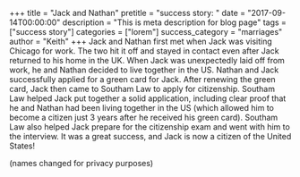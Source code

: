 +++
title = "Jack and Nathan"
pretitle = "success story: "
date = "2017-09-14T00:00:00"
description = "This is meta description for blog page"
tags = ["success story"]
categories = ["lorem"]
success_category = "marriages"
author = "Keith"
+++
Jack and Nathan first met when Jack was visiting Chicago for work. The two hit it off and stayed in contact even after Jack returned to his home in the UK. When Jack was unexpectedly laid off from work, he and Nathan decided to live together in the US. Nathan and Jack successfully applied for a green card for Jack. After renewing the green card, Jack then came to Southam Law to apply for citizenship. Southam Law helped Jack put together a solid application, including clear proof that he and Nathan had been living together in the US (which allowed him to become a citizen just 3 years after he received his green card). Southam Law also helped Jack prepare for the citizenship exam and went with him to the interview. It was a great success, and Jack is now a citizen of the United States!

(names changed for privacy purposes)
